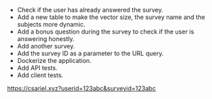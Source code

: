* Check if the user has already answered the survey.
* Add a new table to make the vector size, the survey name and the subjects more dynamic. 
* Add a bonus question during the survey to check if the user is answering honestly.
* Add another survey.
* Add the survey ID as a parameter to the URL query.
* Dockerize the application.
* Add API tests.
* Add client tests.

https://csariel.xyz?userid=123abc&surveyid=123abc